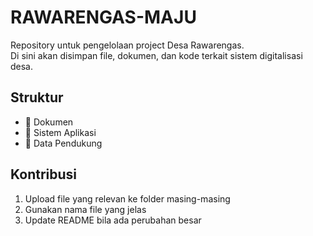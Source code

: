 # RAWARENGAS-MAJU

Repository untuk pengelolaan project Desa Rawarengas.  
Di sini akan disimpan file, dokumen, dan kode terkait sistem digitalisasi desa.

## Struktur
- 📂 Dokumen
- 📂 Sistem Aplikasi
- 📂 Data Pendukung

## Kontribusi
1. Upload file yang relevan ke folder masing-masing
2. Gunakan nama file yang jelas
3. Update README bila ada perubahan besar
